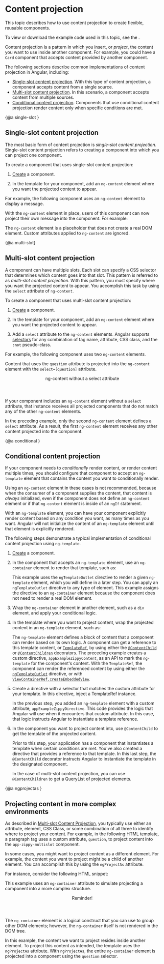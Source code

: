 # Content projection

This topic describes how to use content projection to create flexible, reusable components.

<div class="alert is-helpful">

To view or download the example code used in this topic, see the <live-example></live-example>.

</div>

Content projection is a pattern in which you insert, or *project*, the content you want to use inside another component. For example, you could have a `Card` component that accepts content provided by another component.

The following sections describe common implementations of content projection in Angular, including:

* [Single-slot content projection](#single-slot). With this type of content projection, a component accepts content from a single source.
* [Multi-slot content projection](#multi-slot). In this scenario, a component accepts content from multiple sources.
* [Conditional content projection](#conditional). Components that use conditional content projection render content only when specific conditions are met.

{@a single-slot }
## Single-slot content projection

The most basic form of content projection is *single-slot content projection*. Single-slot content projection refers to creating a component into which you can project one component.

To create a component that uses single-slot content projection:

1. [Create](guide/component-overview) a component.

1. In the template for your component, add an `ng-content` element where you want the projected content to appear.

For example, the following component uses an `ng-content` element to display a message.

<code-example path="content-projection/src/app/zippy-basic/zippy-basic.component.ts" header="content-projection/src/app/zippy-basic/zippy-basic.component.ts"></code-example>

With the `ng-content` element in place, users of this component can now project their own message into the component. For example:

<code-example path="content-projection/src/app/app.component.html" header="content-projection/src/app/app.component.html"
region="single-slot"></code-example>

<div class="alert is-helpful">

The `ng-content` element is a placeholder that does not create a real DOM element. Custom attributes applied to `ng-content` are ignored.

</div>

{@a multi-slot}
## Multi-slot content projection

A component can have multiple slots. Each slot can specify a CSS selector that determines which content goes into that slot. This pattern is referred to as *multi-slot content projection*. With this pattern, you must specify where you want the projected content to appear. You accomplish this task by using the `select` attribute of `ng-content`.

To create a component that uses multi-slot content projection:

1. [Create](guide/component-overview) a component.

1. In the template for your component, add an `ng-content` element where you want the projected content to appear.

1. Add a `select` attribute to the `ng-content` elements. Angular supports [selectors](https://developer.mozilla.org/en-US/docs/Web/CSS/CSS_Selectors) for any combination of tag name, attribute, CSS class, and the `:not` pseudo-class.

 For example, the following component uses two  `ng-content` elements.

 <code-example path="content-projection/src/app/zippy-multislot/zippy-multislot.component.ts" header="content-projection/src/app/zippy-multislot/zippy-multislot.component.ts"></code-example>

Content that uses the `question` attribute is projected into the `ng-content` element with the `select=[question]` attribute.

<code-example path="content-projection/src/app/app.component.html" header="content-projection/src/app/app.component.html"
region="multi-slot"></code-example>

<div class="callout is-helpful">

<header>ng-content without a select attribute</header>

If your component includes an `ng-content` element without a `select` attribute, that instance receives all projected components that do not match any of the other `ng-content` elements.

In the preceding example, only the second `ng-content` element defines a `select` attribute. As a result, the first `ng-content` element receives any other content projected into the component.

</div>

{@a conditional }

## Conditional content projection

If your component needs to _conditionally_ render content, or render content multiple times, you should configure that component to accept an `ng-template` element that contains the content you want to conditionally render.

Using an `ng-content` element in these cases is not recommended, because when the consumer of a component supplies the content, that content is _always_ initialized, even if the component does not define an `ng-content` element or if that `ng-content` element is inside of an `ngIf` statement.

With an `ng-template` element, you can have your component explicitly render content based on any condition you want, as many times as you want. Angular will not initialize the content of an `ng-template` element until that element is explicitly rendered.

The following steps demonstrate a typical implementation of conditional content projection using `ng-template`.

1. [Create](guide/component-overview) a component.

1. In the component that accepts an `ng-template` element, use an `ng-container` element to render that template, such as:

   <code-example path="content-projection/src/app/example-zippy.template.html" header="content-projection/src/app/example-zippy.template.html" region="ng-container">
   </code-example>

   This example uses the `ngTemplateOutlet` directive to render a given `ng-template` element, which you will define in a later step. You can apply an `ngTemplateOutlet` directive to any type of element. This example assigns the directive to an `ng-container` element because the component does not need to render a real DOM element.

1. Wrap the `ng-container` element in another element, such as a `div` element, and apply your conditional logic.

      <code-example path="content-projection/src/app/example-zippy.template.html"  header="content-projection/src/app/example-zippy.template.html" region="ngif">
      </code-example>

1. In the template where you want to project content, wrap the projected content in an `ng-template` element, such as:

      <code-example path="content-projection/src/app/app.component.html" region="ng-template">
      </code-example>

   The `ng-template` element defines a block of content that a component can render based on its own logic. A component can get a reference to this template content, or [`TemplateRef`](/api/core/TemplateRef), by using either the [`@ContentChild`](/api/core/ContentChild) or [`@ContentChildren`](/api/core/ContentChildren) decorators. The preceding example creates a custom directive, `appExampleZippyContent`, as an API to mark the `ng-template` for the component's content. With the `TemplateRef`, the component can render the referenced content by using either the [`ngTemplateOutlet`](/api/common/NgTemplateOutlet) directive, or with [`ViewContainerRef.createEmbeddedView`](/api/core/ViewContainerRef#createembeddedview).

1. Create a directive with a selector that matches the custom attribute for your template. In this directive, inject a TemplateRef instance.

   <code-example path="content-projection/src/app/app.component.ts" header="content-projection/src/app/app.component.ts" region="zippycontentdirective">
   </code-example>

   In the previous step, you added an `ng-template` element with a custom attribute, `appExampleZippyDirective`. This code provides the logic that Angular will use when it encounters that custom attribute. In this case, that logic instructs Angular to instantiate a template reference.

1. In the component you want to project content into, use `@ContentChild` to get the template of the projected content.

   <code-example path="content-projection/src/app/app.component.ts" header="content-projection/src/app/app.component.ts" region="contentchild">
   </code-example>

   Prior to this step, your application has a component that instantiates a template when certain conditions are met. You've also created a directive that provides a reference to that template. In this last step, the `@ContentChild` decorator instructs Angular to instantiate the template in the designated component.

   <div class="alert is-helpful">

   In the case of multi-slot content projection, you can use `@ContentChildren` to get a QueryList of projected elements.

   </div>

{@a ngprojectas }

## Projecting content in more complex environments

As described in [Multi-slot Content Projection](#multi-slot), you typically use either an attribute, element, CSS Class, or some combination of all three to identify where to project your content. For example, in the following HTML template, a paragraph tag uses a custom attribute, `question`, to project content into the `app-zippy-multislot` component.

<code-example path="content-projection/src/app/app.component.html" header="content-projection/src/app/app.component.html"
region="multi-slot"></code-example>

In some cases, you might want to project content as a different element. For example, the content you want to project might be a child of another
element. You can accomplish this by using the `ngProjectAs` attribute.

For instance, consider the following HTML snippet:

<code-example path="content-projection/src/app/app.component.html" header="content-projection/src/app/app.component.html" region="ngprojectas">
</code-example>

This example uses an `ng-container` attribute to simulate projecting a component into a more complex structure.

<div class="callout is-helpful">

<header>Reminder!</header>

The `ng-container` element is a logical construct that you can use to group other DOM elements; however, the `ng-container` itself is not rendered in the DOM tree.

</div>

In this example, the content we want to project resides inside another element. To project this content as intended, the template uses the `ngProjectAs` attribute. With `ngProjectAs`, the entire `ng-container` element is projected into a component using the `question` selector.
